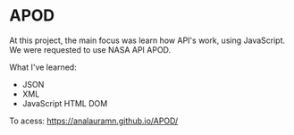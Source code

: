 # APOD

At this project, the main focus was learn how API's work, using JavaScript.
We were requested to use NASA API APOD.

What I've learned:
- JSON
- XML
- JavaScript HTML DOM

To acess: https://analauramn.github.io/APOD/
